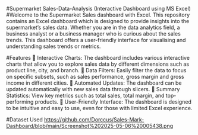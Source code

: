 #Supermarket Sales-Data-Analysis (Interactive Dashboard using MS Excel)
#Welcome to the Supermarket Sales dashboard with Excel. This repository contains an Excel dashboard which is designed to provide insights into the supermarket’s sales data. Whether you are in the data analytics field, a business analyst or a business manager who is curious about the sales trends. This dashboard offers a user-friendly interface for visualising and understanding sales trends or metrics.

#Features
	Interactive Charts:
The dashboard includes various interactive charts that allow you to explore sales data by different dimensions such as product line, city, and branch.
	Data Filters:
 Easily filter the data to focus on specific subsets, such as sales performance, gross margin and gross income in different cities. 
	Automated Updates: 
The dashboard can be updated automatically with new sales data through slicers.
	Summary Statistics: 
View key metrics such as total sales, total margin, and top-performing products.
	User-Friendly Interface: 
The dashboard is designed to be intuitive and easy to use, even for those with limited Excel experience.

#Dataset Used
https://github.com/Dorccus/Sales-Mark-Dashboard/blob/main/Screenshot%202025-05-06%20005438.png


